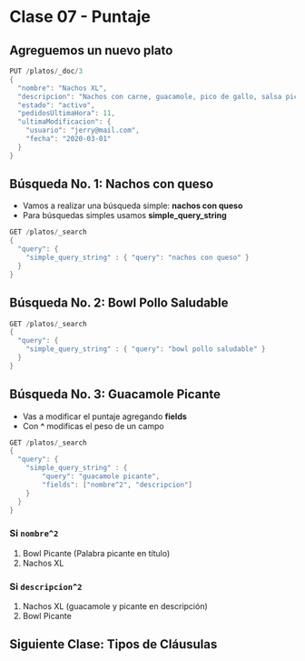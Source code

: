 # Clase 07 - Puntaje

## Agreguemos un nuevo plato

```java
PUT /platos/_doc/3
{
  "nombre": "Nachos XL",
  "descripcion": "Nachos con carne, guacamole, pico de gallo, salsa picante y queso",
  "estado": "activo",
  "pedidosUltimaHora": 11,
  "ultimaModificacion": {
    "usuario": "jerry@mail.com",
    "fecha": "2020-03-01"
  }
}
```

## Búsqueda No. 1: Nachos con queso

- Vamos a realizar una búsqueda simple: **nachos con queso**
- Para búsquedas simples usamos **simple_query_string**

```java
GET /platos/_search
{
  "query": {
    "simple_query_string" : { "query": "nachos con queso" }
  }
}
```

## Búsqueda No. 2: Bowl Pollo Saludable

```java
GET /platos/_search
{
  "query": {
    "simple_query_string" : { "query": "bowl pollo saludable" }
  }
}
```

## Búsqueda No. 3: Guacamole Picante

- Vas a modificar el puntaje agregando **fields**
- Con  **^** modificas el peso de un campo

```java
GET /platos/_search
{
  "query": {
    "simple_query_string" : {
        "query": "guacamole picante",
        "fields": ["nombre^2", "descripcion"]
    }
  }
}
```

### Si **`nombre^2`**
1. Bowl Picante (Palabra picante en título)
2. Nachos XL

### Si **`descripcion^2`**
1. Nachos XL (guacamole y picante en descripción)
2. Bowl Picante

## Siguiente Clase: Tipos de Cláusulas
